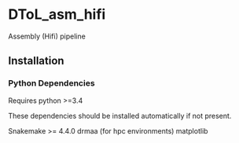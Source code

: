 # DToL_asm_hifi
Assembly (Hifi) pipeline

## Installation

### Python Dependencies

Requires python >=3.4

These dependencies should be installed automatically if not present.

Snakemake >= 4.4.0 
drmaa (for hpc environments)
matplotlib
